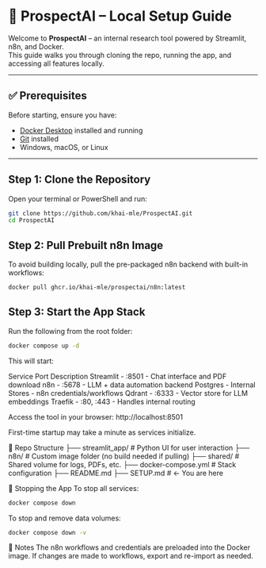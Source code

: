# 🧠 ProspectAI – Local Setup Guide

Welcome to **ProspectAI** – an internal research tool powered by Streamlit, n8n, and Docker.  
This guide walks you through cloning the repo, running the app, and accessing all features locally.

---

## ✅ Prerequisites

Before starting, ensure you have:

- [Docker Desktop](https://www.docker.com/products/docker-desktop) installed and running
- [Git](https://git-scm.com/downloads) installed
- Windows, macOS, or Linux

---

## Step 1: Clone the Repository

Open your terminal or PowerShell and run:

```bash
git clone https://github.com/khai-mle/ProspectAI.git
cd ProspectAI
``` 
## Step 2: Pull Prebuilt n8n Image
To avoid building locally, pull the pre-packaged n8n backend with built-in workflows:

```bash
docker pull ghcr.io/khai-mle/prospectai/n8n:latest
```
## Step 3: Start the App Stack
Run the following from the root folder:

```bash
docker compose up -d
```
This will start:

Service	Port	Description
Streamlit	- :8501	- Chat interface and PDF download
n8n -	:5678 -	LLM + data automation backend
Postgres - Internal	Stores - n8n credentials/workflows
Qdrant -	:6333 -	Vector store for LLM embeddings
Traefik -	:80, :443 -	Handles internal routing

Access the tool in your browser: http://localhost:8501

First-time startup may take a minute as services initialize.

📁 Repo Structure
├── streamlit_app/       # Python UI for user interaction
├── n8n/                 # Custom image folder (no build needed if pulling)
├── shared/              # Shared volume for logs, PDFs, etc.
├── docker-compose.yml   # Stack configuration
├── README.md
├── SETUP.md             # ← You are here

🧪 Stopping the App
To stop all services:

```bash
docker compose down
```
To stop and remove data volumes:

```bash
docker compose down -v
```
🔐 Notes
The n8n workflows and credentials are preloaded into the Docker image.
If changes are made to workflows, export and re-import as needed.

